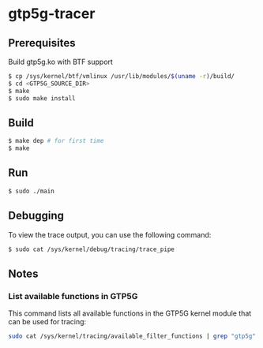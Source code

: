 # gtp5g-tracer

## Prerequisites

Build gtp5g.ko with BTF support
```sh
$ cp /sys/kernel/btf/vmlinux /usr/lib/modules/$(uname -r)/build/
$ cd <GTP5G_SOURCE_DIR>
$ make
$ sudo make install
```

## Build

```sh
$ make dep # for first time
$ make
```

## Run

```sh
$ sudo ./main
```

## Debugging

To view the trace output, you can use the following command:

```sh
$ sudo cat /sys/kernel/debug/tracing/trace_pipe
```

## Notes

### List available functions in GTP5G

This command lists all available functions in the GTP5G kernel module that can be used for tracing:

```sh
sudo cat /sys/kernel/tracing/available_filter_functions | grep "gtp5g"
```